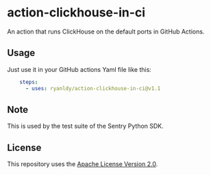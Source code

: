 # action-clickhouse-in-ci
An action that runs ClickHouse on the default ports in GitHub Actions.

##  Usage

Just use it in your GitHub actions Yaml file like this:
```yaml
    steps:
      - uses: ryanldy/action-clickhouse-in-ci@v1.1
```

## Note

This is used by the test suite of the Sentry Python SDK.

## License

This repository uses the [Apache License Version 2.0](/LICENSE).
